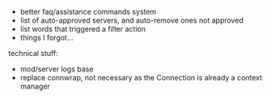 * better faq/assistance commands system
* list of auto-approved servers, and auto-remove ones not approved
* list words that triggered a filter action
* things I forgot...

technical stuff:
* mod/server logs base
* replace connwrap, not necessary as the Connection is already a context manager
